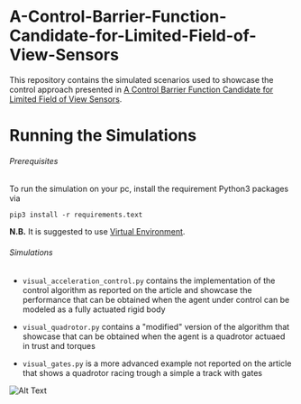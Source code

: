 A-Control-Barrier-Function-Candidate-for-Limited-Field-of-View-Sensors
======================================================================

This repository contains the simulated scenarios used to showcase the 
control approach presented in
[A Control Barrier Function Candidate for Limited Field of View Sensors](https://arxiv.org/abs/2410.01277).

# Running the Simulations

###### Prerequisites
To run the simulation on your pc, install the requirement Python3 packages via

```Shell
pip3 install -r requirements.text
```

**N.B.** It is suggested to use [Virtual Environment](https://docs.python.org/3/library/venv.html).

###### Simulations
+ `visual_acceleration_control.py` contains the implementation of the control algorithm
	as reported on the article and showcase the performance that can be obtained
	when the agent under control can be modeled as a fully actuated rigid body

+ `visual_quadrotor.py` contains a "modified" version of the algorithm that
	showcase that can be obtained when the agent is a quadrotor actuaed in trust
	and torques

+ `visual_gates.py` is a more advanced example not reported on the article that
	shows a quadrotor racing trough a simple a track with gates

![Alt Text](Misc/quadrotor.gif)
